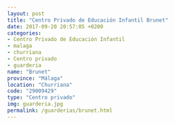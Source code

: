 ```yaml
---
layout: post
title: "Centro Privado de Educación Infantil Brunet"
date: 2017-09-20 20:57:05 +0200
categories:
- Centro Privado de Educación Infantil
- malaga
- churriana
- Centro privado
- guarderia
name: "Brunet"
province: "Málaga"
location: "Churriana"
code: "29009429"
type: "Centro privado"
img: guarderia.jpg
permalink: /guarderias/brunet.html
---
```

